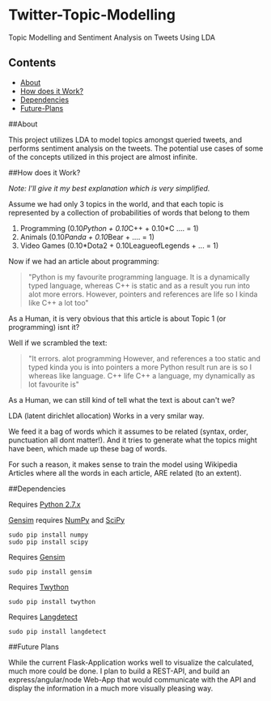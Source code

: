 # Twitter-Topic-Modelling <br />
Topic Modelling and Sentiment Analysis on Tweets Using LDA 

## Contents
 - [About](#about)
 - [How does it Work?](#how-does-it-work)
 - [Dependencies](#dependencies)
 - [Future-Plans](#future-plans)

##About

This project utilizes LDA to model topics amongst queried tweets, and performs sentiment analysis on the tweets. The potential use cases of some of the concepts utilized in this project are almost infinite.


##How does it Work? 

*Note: I'll give it my best explanation which is very simplified.*

Assume we had only 3 topics in the world, and that each topic is represented by a collection of probabilities of words that belong to them

1. Programming (0.10*Python + 0.10*C++ + 0.10*C .... = 1)
2. Animals (0.10*Panda + 0.10*Bear + .... = 1)
3. Video Games (0.10*Dota2 + 0.10LeagueofLegends + ... = 1)


Now if we had an article about programming:

> "Python is my favourite programming language. It is a dynamically typed language, whereas C++ is static and as a result you run into alot more errors. However, pointers and references are life so I kinda like C++ a lot too"

As a Human, it is very obvious that this article is about Topic 1 (or programming) isnt it?

Well if we scrambled the text:

> "It errors. alot programming However, and references a too static and typed kinda you is into pointers a more Python result run are is so I whereas like language. C++ life C++ a language, my dynamically as lot favourite is"

As a Human, we can still kind of tell what the text is about can't we?

LDA (latent dirichlet allocation) Works in a very smilar way.

We feed it a bag of words which it assumes to be related (syntax, order, punctuation all dont matter!). And it tries to generate what the topics might have been, which made up these bag of words.

For such a reason, it makes sense to train the model using Wikipedia Articles where all the words in each article, ARE related (to an extent).


##Dependencies

Requires [Python 2.7.x]

[Gensim] requires [NumPy] and [SciPy]

```
sudo pip install numpy
sudo pip install scipy
```
Requires [Gensim]
```
sudo pip install gensim
```
Requires [Twython]

```
sudo pip install twython
```
Requires [Langdetect]
```
sudo pip install langdetect
```
##Future Plans

While the current Flask-Application works well to visualize the calculated, much more could be done. I plan to build a REST-API, and build an express/angular/node Web-App that would communicate with the API and display the information in a much more visually pleasing way.

[Python 2.7.x]:https://www.python.org/downloads/
[Gensim]:https://pypi.python.org/pypi/gensim
[Numpy]:http://www.scipy.org/install.html
[SciPy]:http://www.scipy.org/install.html
[langdetect]:https://pypi.python.org/pypi/langdetect
[Twython]:https://twython.readthedocs.org/en/latest/usage/install.html
